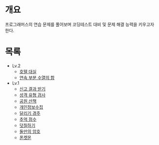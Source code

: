 # 개요
프로그래머스의 연습 문제를 풀어보며 코딩테스트 대비 및 문제 해결 능력을 키우고자 한다.

# 목록
* Lv.2
  * [호텔 대실](https://github.com/shhawn/coding-test-prac/blob/main/Lv.2/호텔%20대실.md)
  * [연속 부분 수열의 합](https://github.com/shhawn/coding-test-prac/blob/main/Lv.2/연속%20부분%20수열의%20합.md)
* Lv.1
  * [신고 결과 받기](https://github.com/shhawn/coding-test-prac/blob/main/Lv.1/신고%20결과%20받기.md)
  * [성격 유형 검사](https://github.com/shhawn/coding-test-prac/blob/main/Lv.1/성격%20유형%20검사.md)
  * [공원 산책](https://github.com/shhawn/coding-test-prac/blob/main/Lv.1/공원%20산책.md)
  * [개인정보수집](https://github.com/shhawn/coding-test-prac/blob/main/Lv.1/개인정보수집.md)
  * [달리기 경주](https://github.com/shhawn/coding-test-prac/blob/main/Lv.1/달리기%20경주.md)
  * [추억 점수](https://github.com/shhawn/coding-test-prac/blob/main/Lv.1/추억%20점수.md)
  * [덧칠하기](https://github.com/shhawn/coding-test-prac/blob/main/Lv.1/덧칠하기.md)
  * [둘만의 암호](https://github.com/shhawn/coding-test-prac/blob/main/Lv.1/둘만의%20암호.md)
  * [폰켓몬](https://github.com/shhawn/coding-test-prac/blob/main/Lv.1/폰켓몬.md)